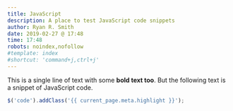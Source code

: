 ```yaml
---
title: JavaScript
description: A place to test JavaScript code snippets
author: Ryan R. Smith
date: 2019-02-27 @ 17:48
time: 17:48
robots: noindex,nofollow
#template: index
#shortcut: 'command+j,ctrl+j'
---
```


This is a single line of text with some **bold text too**. But the following text is a snippet of JavaScript code.

```js
$('code').addClass('{{ current_page.meta.highlight }}');
```
